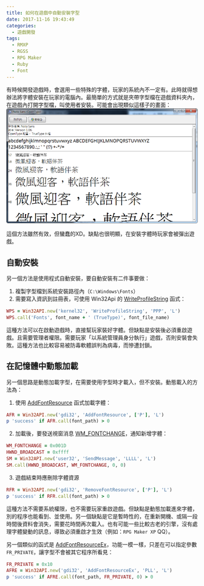 ```yaml
---
title: 如何在遊戲中自動安裝字型
date: 2017-11-16 19:43:49
categories:
  - 遊戲開發
tags:
  - RMXP
  - RGSS
  - RPG Maker
  - Ruby
  - Font
---
```


有時候開發遊戲時，會選用一些特殊的字體，玩家的系統內不一定有。此時就得想辦法將字體安裝在玩家的電腦內。最簡單的方式就是夾帶字型檔在遊戲資料夾內，在遊戲內打開字型檔，叫使用者安裝。可能會出現類似這樣子的畫面：
![install font image](/imgs/font/system_install.png)

這個方法雖然有效，但蠻蠢的XD。缺點也很明顯，在安裝字體時玩家會被彈出遊戲。

## 自動安裝

另一個方法是使用程式自動安裝，要自動安裝有二件事要做：
1. 複製字型檔到系統安裝路徑內（`C:\Windows\Fonts`）
2. 需要寫入資訊到註冊表，可使用 Win32Api 的 [WriteProfileString](https://msdn.microsoft.com/zh-tw/library/windows/desktop/ms725504%28v=vs.85%29.aspx) 函式：
```rb
WPS = Win32API.new('kernel32', 'WriteProfileString', 'PPP', 'L')
WPS.call('Fonts', font_name + ' (TrueType)', font_file_name)
```

這種方法可以在啟動遊戲時，直接幫玩家裝好字體。但缺點是安裝後必須重啟遊戲。且需要管理者權限。需要玩家「以系統管理員身分執行」遊戲，否則安裝會失敗。這種方法也比較容易被防毒軟體誤判為病毒，而慘遭封鎖。

## 在記憶體中動態加載

另一個思路是動態加載字型，在需要使用字型時才載入，但不安裝。動態載入的方法為：
1. 使用 [AddFontResource](https://msdn.microsoft.com/zh-tw/library/windows/desktop/dd183326%28v=vs.85%29.aspx) 函式加載字體：
```rb
AFR = Win32API.new('gdi32', 'AddFontResource', ['P'], 'L')
p 'success' if AFR.call(font_path) > 0
```

2. 加載後，要發送視窗消息 [WM_FONTCHANGE](https://msdn.microsoft.com/zh-tw/library/windows/desktop/dd145211%28v=vs.85%29.aspx)，通知新增字體：
```rb
WM_FONTCHANGE = 0x001D
HWND_BROADCAST = 0xffff
SM = Win32API.new('user32', 'SendMessage', 'LLLL', 'L')
SM.call(HWND_BROADCAST, WM_FONTCHANGE, 0, 0)
```

3. 遊戲結束時應刪除字體資源
```rb
RFR = Win32API.new('gdi32', 'RemoveFontResource', ['P'], 'L')
p 'success' if RFR.call(font_path) > 0
```

這種方法不需要系統權限，也不需要玩家重啟遊戲。但缺點是動態加載進來字體，別的程序也能看到、並使用。另一個缺點是它是暫時性的，在重新開機、或隔一段時間後資料會消失，需要花時間再次載入。也有可能一些比較古老的引擎，沒有處理字體變動的訊息，導致必須重啟才生效（例如：`RPG Maker XP` QQ）。

另一個類似的函式是 [AddFontResourceEx](https://msdn.microsoft.com/zh-tw/library/windows/desktop/dd183327%28v=vs.85%29.aspx)，功能一模一樣，只差在可以指定參數 `FR_PRIVATE`，讓字型不會被其它程序所看見：
```rb
FR_PRIVATE = 0x10
AFRE = Win32API.new('gdi32', 'AddFontResourceEx', 'PLL', 'L')
p 'success' if AFRE.call(font_path, FR_PRIVATE, 0) > 0
```








